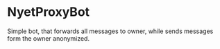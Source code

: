 # NyetProxyBot
Simple bot, that forwards all messages to owner, while sends messages form the owner anonymized.
